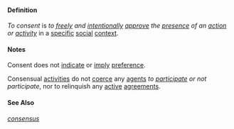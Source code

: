 #### Definition

*To consent* is *to [freely](https://github.com/gcassel/Modular-Organization-Terminology/blob/master/terms/free.md) and [intentionally](https://github.com/gcassel/Modular-Organization-Terminology/blob/master/terms/intend.md) [approve](https://github.com/gcassel/Modular-Organization-Terminology/blob/master/terms/approve.md) the [presence](https://github.com/gcassel/Modular-Organization-Terminology/blob/master/terms/presence.md) of an [action](https://github.com/gcassel/Modular-Organization-Terminology/blob/master/terms/act.md) or [activity](https://github.com/gcassel/Modular-Organization-Terminology/blob/master/terms/activity.md)* in a [specific](https://github.com/gcassel/Modular-Organization-Terminology/blob/master/terms/specific.md) [social](https://github.com/gcassel/Modular-Organization-Terminology/blob/master/terms/social.md) [context](https://github.com/gcassel/Modular-Organization-Terminology/blob/master/terms/context.md).  

#### Notes

Consent does not [indicate](https://github.com/gcassel/Modular-Organization-Terminology/blob/master/terms/indicate.md) or [imply](https://github.com/gcassel/Modular-Organization-Terminology/blob/master/terms/imply.md) [preference](https://github.com/gcassel/Modular-Organization-Terminology/blob/master/terms/prefer.md).

Consensual [activities](https://github.com/gcassel/Modular-Organization-Terminology/blob/master/terms/activity.md) do not [coerce](https://github.com/gcassel/Modular-Organization-Terminology/blob/master/terms/coerce.md) any [agents](https://github.com/gcassel/Modular-Organization-Terminology/blob/master/terms/agent.md) *to [participate](https://github.com/gcassel/Modular-Organization-Terminology/blob/master/terms/participate.md) or not participate*, nor to relinquish any [active](https://github.com/gcassel/Modular-Organization-Terminology/blob/master/terms/active.md) [agreements](https://github.com/gcassel/Modular-Organization-Terminology/blob/master/terms/agreement.md).
 
#### See Also

*[consensus](https://github.com/gcassel/Modular-Organization-Terminology/blob/master/terms/consensus.md)*
 

